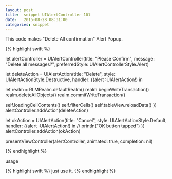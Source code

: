 ```yaml
---
layout: post
title:  snippet UIAlertController 101
date:   2015-08-28 08:31:00
categories: snippet
---
```

This code makes "Delete All confirmation" Alert Popup.
 
{% highlight swift %}

let alertController = UIAlertController(title: "Please Confirm", message: "Delete all messages?", preferredStyle: UIAlertControllerStyle.Alert)

let deleteAction = UIAlertAction(title: "Delete", style: UIAlertActionStyle.Destructive, handler: {(alert :UIAlertAction!) in

  let realm = RLMRealm.defaultRealm()
  realm.beginWriteTransaction()
  realm.deleteAllObjects()
  realm.commitWriteTransaction()
    
  self.loadingCellContents()
  self.filterCells()
  self.tableView.reloadData()
})
alertController.addAction(deleteAction)

let okAction = UIAlertAction(title: "Cancel", style: UIAlertActionStyle.Default, handler: {(alert :UIAlertAction!) in
//          println("OK button tapped")
})
alertController.addAction(okAction)

presentViewController(alertController, animated: true, completion: nil)


{% endhighlight %}

usage

{% highlight swift %}
just use it.
{% endhighlight %}
